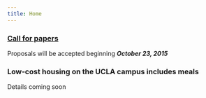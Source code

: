 ```yaml
---
title: Home
---
```


### [Call for papers](NDLC_CFP.pdf)
  Proposals will be accepted beginning **_October 23, 2015_**
  
### Low-cost housing on the UCLA campus includes meals
  Details coming soon
